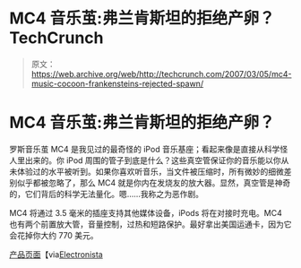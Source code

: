 # MC4 音乐茧:弗兰肯斯坦的拒绝产卵？TechCrunch

> 原文：<https://web.archive.org/web/http://techcrunch.com/2007/03/05/mc4-music-cocoon-frankensteins-rejected-spawn/>

# MC4 音乐茧:弗兰肯斯坦的拒绝产卵？

罗斯音乐茧 MC4 是我见过的最奇怪的 iPod 音乐基座；看起来像是直接从科学怪人里出来的。你 iPod 周围的管子到底是什么？这些真空管保证你的音乐能以你从未体验过的水平被听到。如果你喜欢听音乐，当文件被压缩时，所有微妙的细微差别似乎都被忽略了，那么 MC4 就是你内在发烧友的放大器。显然，真空管是神奇的，它们背后的科学无法量化。嗯……我称之为恶作剧。

MC4 将通过 3.5 毫米的插座支持其他媒体设备，iPods 将在对接时充电。MC4 也有两个前置放大管，音量控制，过热和短路保护。最好拿出美国运通卡，因为它会花掉你大约 770 美元。

[产品页面](https://web.archive.org/web/20130628171644/http://www.rothaudio.co.uk/docs/products/mc4.shtml)【via[Electronista](https://web.archive.org/web/20130628171644/http://www.electronista.com/articles/07/03/05/roth.ipod.amplifier.dock/)